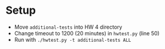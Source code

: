 # Setup
- Move `additional-tests` into HW 4 directory
- Change timeout to 1200 (20 minutes) in `hwtest.py` (line 50)
- Run with `./hwtest.py -t additional-tests ALL`
